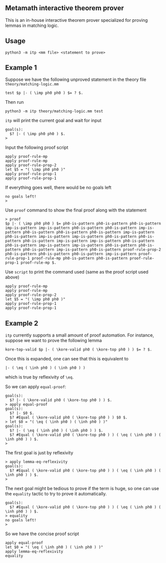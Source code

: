 Metamath interactive theorem prover
---

This is an in-house interactive theorem prover specialized
for proving lemmas in matching logic.

## Usage

```
python3 -m itp <mm file> <statement to prove>
```

## Example 1

Suppose we have the following unproved statement in the theory file `theory/matching-logic.mm`
```
test $p |- ( \imp ph0 ph0 ) $= ? $.
```

Then run
```
python3 -m itp theory/matching-logic.mm test
```

`itp` will print the current goal and wait for input
```
goal(s):
  $? |- ( \imp ph0 ph0 ) $.
> 
```

Input the following proof script
```
apply proof-rule-mp
apply proof-rule-mp
apply proof-rule-prop-2
let $5 = "( \imp ph0 ph0 )"
apply proof-rule-prop-1
apply proof-rule-prop-1
```

If everything goes well, there would be no goals left
```
no goals left!
> 
```

Use `proof` command to show the final proof along with the statement
```
> proof
$p |- ( \imp ph0 ph0 ) $= ph0-is-pattern ph0-is-pattern ph0-is-pattern imp-is-pattern imp-is-pattern ph0-is-pattern ph0-is-pattern imp-is-pattern ph0-is-pattern ph0-is-pattern ph0-is-pattern imp-is-pattern ph0-is-pattern imp-is-pattern imp-is-pattern ph0-is-pattern ph0-is-pattern ph0-is-pattern imp-is-pattern imp-is-pattern ph0-is-pattern ph0-is-pattern imp-is-pattern imp-is-pattern ph0-is-pattern ph0-is-pattern ph0-is-pattern imp-is-pattern ph0-is-pattern proof-rule-prop-2 ph0-is-pattern ph0-is-pattern ph0-is-pattern imp-is-pattern proof-rule-prop-1 proof-rule-mp ph0-is-pattern ph0-is-pattern proof-rule-prop-1 proof-rule-mp $.
```

Use `script` to print the command used (same as the proof script used above)
```
apply proof-rule-mp
apply proof-rule-mp
apply proof-rule-prop-2
let $5 = "( \imp ph0 ph0 )"
apply proof-rule-prop-1
apply proof-rule-prop-1
```

## Example 2

`itp` currently supports a small amount of proof automation.
For instance, suppose we want to prove the following lemma
```
kore-top-valid $p |- ( \kore-valid ph0 ( \kore-top ph0 ) ) $= ? $.
```

Once this is expanded, one can see that this is equivalent to
```
|- ( \eq ( \inh ph0 ) ( \inh ph0 ) )
```
which is true by reflexivity of `\eq`.

So we can apply `equal-proof`:
```
goal(s):
  $? |- ( \kore-valid ph0 ( \kore-top ph0 ) ) $.
> apply equal-proof
goal(s):
  $? |- $0 $.
  $? #Equal ( \kore-valid ph0 ( \kore-top ph0 ) ) $0 $.
> let $0 = "( \eq ( \inh ph0 ) ( \inh ph0 ) )"
goal(s):
  $? |- ( \eq ( \inh ph0 ) ( \inh ph0 ) ) $.
  $? #Equal ( \kore-valid ph0 ( \kore-top ph0 ) ) ( \eq ( \inh ph0 ) ( \inh ph0 ) ) $.
> 
```

The first goal is just by reflexivity
```
> apply lemma-eq-reflexivity
goal(s):
  $? #Equal ( \kore-valid ph0 ( \kore-top ph0 ) ) ( \eq ( \inh ph0 ) ( \inh ph0 ) ) $.
> 
```

The next goal might be tedious to prove if the term is huge,
so one can use the `equality` tactic to try to prove it
automatically.
```
goal(s):
  $? #Equal ( \kore-valid ph0 ( \kore-top ph0 ) ) ( \eq ( \inh ph0 ) ( \inh ph0 ) ) $.
> equality
no goals left!
> 
```

So we have the concise proof script
```
apply equal-proof
let $0 = "( \eq ( \inh ph0 ) ( \inh ph0 ) )"
apply lemma-eq-reflexivity
equality
```
